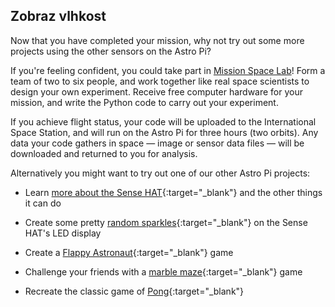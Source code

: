 ## Zobraz vlhkost

Now that you have completed your mission, why not try out some more projects using the other sensors on the Astro Pi?

If you're feeling confident, you could take part in [Mission Space Lab](https://astro-pi.org/missions/space-lab/)! Form a team of two to six people, and work together like real space scientists to design your own experiment. Receive free computer hardware for your mission, and write the Python code to carry out your experiment.

If you achieve flight status, your code will be uploaded to the International Space Station, and will run on the Astro Pi for three hours (two orbits). Any data your code gathers in space — image or sensor data files — will be downloaded and returned to you for analysis.

Alternatively you might want to try out one of our other Astro Pi projects:

+ Learn [more about the Sense HAT](https://projects.raspberrypi.org/cs-CZ/projects/getting-started-with-the-sense-hat){:target="_blank"} and the other things it can do

+ Create some pretty [random sparkles](https://projects.raspberrypi.org/cs-CZ/projects/sense-hat-random-sparkles){:target="_blank"} on the Sense HAT's LED display

+ Create a [Flappy Astronaut](https://projects.raspberrypi.org/cs-CZ/projects/flappy-astronaut){:target="_blank"} game

+ Challenge your friends with a [marble maze](https://projects.raspberrypi.org/cs-CZ/projects/sense-hat-marble-maze){:target="_blank"} game

+ Recreate the classic game of [Pong](https://projects.raspberrypi.org/cs-CZ/projects/sense-hat-pong){:target="_blank"}
